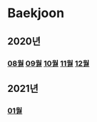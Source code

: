 # Baekjoon

## 2020년

### **[08월](2020년/2020-08) [09월](2020년/2020-09) [10월](2020년/2020-10) [11월](2020년/2020-11) [12월](2020년/2020-12)**

## 2021년

### **[01월](2021년/2021-01)**

